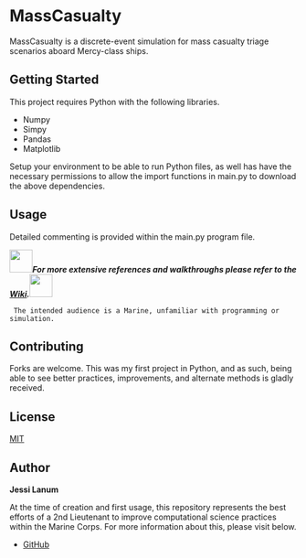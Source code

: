 # MassCasualty

MassCasualty is a discrete-event simulation for mass casualty triage scenarios aboard Mercy-class ships. 

## Getting Started

This project requires Python with the following libraries.
* Numpy
* Simpy
* Pandas
* Matplotlib

Setup your environment to be able to run Python files, as well has have the necessary permissions to allow the import functions in main.py to download the above dependencies.

## Usage

Detailed commenting is provided within the main.py program file. 

<img src="https://upload.wikimedia.org/wikipedia/commons/thumb/9/9f/Emblem_of_the_United_States_Marine_Corps.svg/768px-Emblem_of_the_United_States_Marine_Corps.svg.png" width="40" height="40">***For more extensive references and walkthroughs please refer to the [Wiki](https://github.com/itsalljokay/MassCasualty/wiki).***<img src="https://upload.wikimedia.org/wikipedia/commons/thumb/9/9f/Emblem_of_the_United_States_Marine_Corps.svg/768px-Emblem_of_the_United_States_Marine_Corps.svg.png" width="40" height="40">

     The intended audience is a Marine, unfamiliar with programming or simulation.

## Contributing

Forks are welcome. This was my first project in Python, and as such, being able to see better practices, improvements, and alternate methods is gladly received.


## License

[MIT](https://choosealicense.com/licenses/mit/)

## Author
**Jessi Lanum**

At the time of creation and first usage, this repository represents the best efforts of a 2nd Lieutenant to improve computational science practices within the Marine Corps. For more information about this, please visit below.

- [GitHub](https://github.com/itsalljokay)
 
